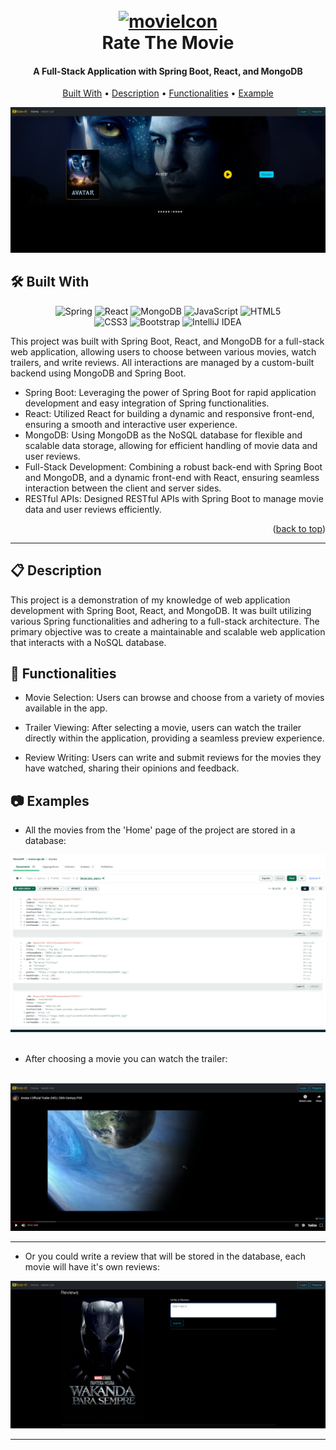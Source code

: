 
<h1 align="center">
  <br>
  <a href="http://www.amitmerchant.com/electron-markdownify"><img src="https://www.pngall.com/wp-content/uploads/13/Movie-Hollywood-PNG-Images-HD.png" alt="movieIcon" width="200"></a>
  <br>
  Rate The Movie
  <br>
</h1>

<h4 align="center">A Full-Stack Application with Spring Boot, React, and MongoDB</h4>


<p align="center">
  <a href="#built-with">Built With</a> •
  <a href="#description">Description</a> •
  <a href="#functionalities">Functionalities</a> •
  <a href="#example">Example</a> 
</p>

![screenshot](https://github.com/MarkMdvn/Movie-Rating-WebApp/blob/main/images/Main_img.png)

## 🛠️ Built With

<div align="center">
  
![Spring][Spring-Boot]
![React](https://img.shields.io/badge/react-%2320232a.svg?style=for-the-badge&logo=react&logoColor=%2361DAFB)
![MongoDB](https://img.shields.io/badge/MongoDB-%234ea94b.svg?style=for-the-badge&logo=mongodb&logoColor=white)
![JavaScript](https://img.shields.io/badge/javascript-%23323330.svg?style=for-the-badge&logo=javascript&logoColor=%23F7DF1E)
![HTML5](https://img.shields.io/badge/html5-%23E34F26.svg?style=for-the-badge&logo=html5&logoColor=white)<br>
![CSS3](https://img.shields.io/badge/css3-%231572B6.svg?style=for-the-badge&logo=css3&logoColor=white)
![Bootstrap](https://img.shields.io/badge/bootstrap-%238511FA.svg?style=for-the-badge&logo=bootstrap&logoColor=white)
![IntelliJ IDEA](https://img.shields.io/badge/IntelliJIDEA-000000.svg?style=for-the-badge&logo=intellij-idea&logoColor=white)

</div>

This project was built with Spring Boot, React, and MongoDB for a full-stack web application, allowing users to choose between various movies, watch trailers, and write reviews. All interactions are managed by a custom-built backend using MongoDB and Spring Boot.

 * Spring Boot: Leveraging the power of Spring Boot for rapid application development and easy integration of Spring functionalities.
 * React:  Utilized React for building a dynamic and responsive front-end, ensuring a smooth and interactive user experience.
 * MongoDB: Using MongoDB as the NoSQL database for flexible and scalable data storage, allowing for efficient handling of movie data and user reviews.
 * Full-Stack Development: Combining a robust back-end with Spring Boot and MongoDB, and a dynamic front-end with React, ensuring seamless interaction between the client and server sides.
 * RESTful APIs: Designed RESTful APIs with Spring Boot to manage movie data and user reviews efficiently.

<p align="right">(<a href="#readme-top">back to top</a>)</p>

---


## 📋 Description

This project is a demonstration of my knowledge of web application development with Spring Boot, React, and MongoDB. It was built utilizing various Spring functionalities and adhering to a full-stack architecture. The primary objective was to create a maintainable and scalable web application that interacts with a NoSQL database.

## 📱 Functionalities

* Movie Selection: Users can browse and choose from a variety of movies available in the app.

* Trailer Viewing: After selecting a movie, users can watch the trailer directly within the application, providing a seamless preview experience.

* Review Writing: Users can write and submit reviews for the movies they have watched, sharing their opinions and feedback.

## 📷 Examples

* All the movies from the 'Home' page of the project are stored in a database:

<div align="center">
<img src="https://github.com/MarkMdvn/Movie-Rating-WebApp/blob/main/images/MongoDB-showcase.png" alt="mongoDB" width="700px">  
</div>

<br>

* After choosing a movie you can watch the trailer:

<br>

<div align="center">
<img src="https://github.com/MarkMdvn/Movie-Rating-WebApp/blob/main/images/Trailer-showcase.png" alt="trailer showcase" width="700px">
</div>

---

* Or you could write a review that will be stored in the database, each movie will have it's own reviews:

<div align="center">
<img src="https://github.com/MarkMdvn/Movie-Rating-WebApp/blob/main/images/Ratings-showcase.png" alt="onlineLibrary" width="700px">
</div>


---

[product-screenshot]: images/screenshot.png
[Spring-Boot]: https://img.shields.io/badge/spring-%236DB33F.svg?style=for-the-badge&logo=spring&logoColor=white
